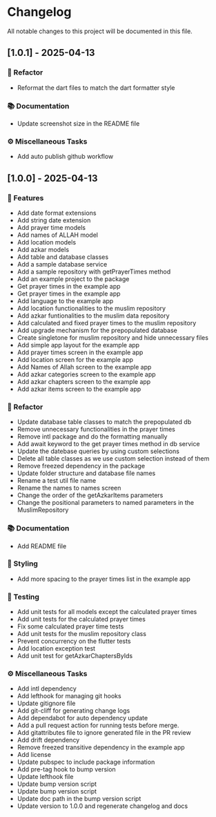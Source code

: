 # Changelog

All notable changes to this project will be documented in this file.

## [1.0.1] - 2025-04-13

### 🚜 Refactor

- Reformat the dart files to match the dart formatter style

### 📚 Documentation

- Update screenshot size in the README file

### ⚙️ Miscellaneous Tasks

- Add auto publish github workflow

## [1.0.0] - 2025-04-13

### 🚀 Features

- Add date format extensions
- Add string date extension
- Add prayer time models
- Add names of ALLAH model
- Add location models
- Add azkar models
- Add table and database classes
- Add a sample database service
- Add a sample repository with getPrayerTimes method
- Add an example project to the package
- Get prayer times in the example app
- Get prayer times in the example app
- Add language to the example app
- Add location functionalities to the muslim repository
- Add azkar funtionalities to the muslim data repository
- Add calculated and fixed prayer times to the muslim repository
- Add upgrade mechanism for the prepopulated database
- Create singletone for muslim repository and hide unnecessary files
- Add simple app layout for the example app
- Add prayer times screen in the example app
- Add location screen for the example app
- Add Names of Allah screen to the example app
- Add azkar categories screen to the example app
- Add azkar chapters screen to the example app
- Add azkar items screen to the example app

### 🚜 Refactor

- Update database table classes to match the prepopulated db
- Remove unnecessary functionalities in the prayer times
- Remove intl package and do the formatting manually
- Add await keyword to the get prayer times method in db service
- Update the datebase queries by using custom selections
- Delete all table classes as we use custom selection instead of them
- Remove freezed dependency in the package
- Update folder structure and database file names
- Rename a test util file name
- Rename the names to names screen
- Change the order of the getAzkarItems parameters
- Change the positional parameters to named parameters in the MuslimRepository

### 📚 Documentation

- Add README file

### 🎨 Styling

- Add more spacing to the prayer times list in the example app

### 🧪 Testing

- Add unit tests for all models except the calculated prayer times
- Add unit tests for the calculated prayer times
- Fix some calculated prayer time tests
- Add unit tests for the muslim repository class
- Prevent concurrency on the flutter tests
- Add location exception test
- Add unit test for getAzkarChaptersByIds

### ⚙️ Miscellaneous Tasks

- Add intl dependency
- Add lefthook for managing git hooks
- Update gitignore file
- Add git-cliff for generating change logs
- Add dependabot for auto dependency update
- Add a pull request action for running tests before merge.
- Add gitattributes file to ignore generated file in the PR review
- Add drift dependency
- Remove freezed transitive dependency in the example app
- Add license
- Update pubspec to include package information
- Add pre-tag hook to bump version
- Update lefthook file
- Update bump version script
- Update bump version script
- Update doc path in the bump version script
- Update version to 1.0.0 and regenerate changelog and docs
